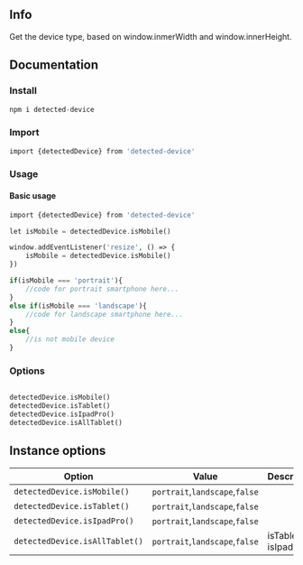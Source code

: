 ## Info
Get the device type, based on window.inmerWidth and window.innerHeight.

## Documentation

### Install
```php
npm i detected-device
```

### Import
```php
import {detectedDevice} from 'detected-device'
```

### Usage

#### Basic usage
```php
import {detectedDevice} from 'detected-device'

let isMobile = detectedDevice.isMobile()

window.addEventListener('resize', () => {
    isMobile = detectedDevice.isMobile()
})

if(isMobile === 'portrait'){
    //code for portrait smartphone here...
}
else if(isMobile === 'landscape'){
    //code for landscape smartphone here...
}
else{
    //is not mobile device
}
```

### Options
```php

detectedDevice.isMobile() 
detectedDevice.isTablet() 
detectedDevice.isIpadPro() 
detectedDevice.isAllTablet() 
```

## Instance options

| Option                                | Value      | Description      |
| ------------------------------------- | ---------- | ---------------- |
| `detectedDevice.isMobile()`           | `portrait`,`landscape`,`false` |
| `detectedDevice.isTablet()`           | `portrait`,`landscape`,`false` |
| `detectedDevice.isIpadPro()`          | `portrait`,`landscape`,`false` |
| `detectedDevice.isAllTablet()`        | `portrait`,`landscape`,`false` | isTablet && isIpadPro

